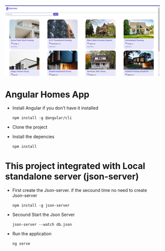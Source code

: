 ![Interface](image.png)

# Angular Homes App
- Install Angular if you don't have it installed

  `npm install -g @angular/cli`


- Clone the project

- Install the depencies

  `npm install` 

# This project integrated with Local standalone server (json-server)
- First create the Json-server. if the secound time no need to create Json-server

  `npm install -g json-server`

- Secound Start the Json Server

  `json-server --watch db.json`

- Run the application 

  `ng serve`



